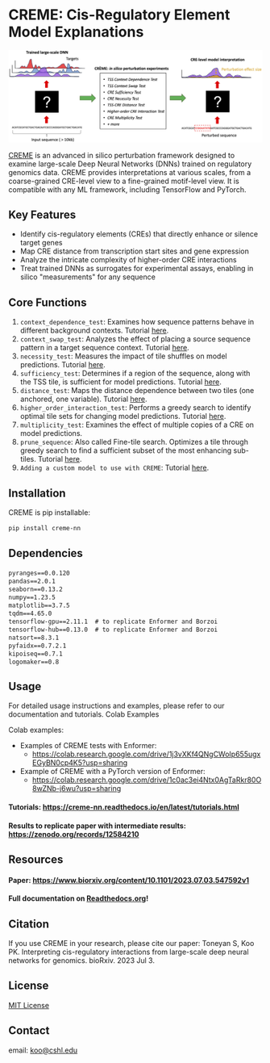# CREME: Cis-Regulatory Element Model Explanations

<img src="img/creme_overview.png" alt="CREME Overview" width="900"/>

[CREME](https://www.youtube.com/watch?v=PBwAxmrE194) is an advanced in silico perturbation framework designed to examine large-scale Deep Neural Networks (DNNs) trained on regulatory genomics data. CREME provides interpretations at various scales, from a coarse-grained CRE-level view to a fine-grained motif-level view. It is compatible with any ML framework, including TensorFlow and PyTorch. 

## Key Features

- Identify cis-regulatory elements (CREs) that directly enhance or silence target genes
- Map CRE distance from transcription start sites and gene expression
- Analyze the intricate complexity of higher-order CRE interactions
- Treat trained DNNs as surrogates for experimental assays, enabling in silico "measurements" for any sequence

## Core Functions

1. `context_dependence_test`: Examines how sequence patterns behave in different background contexts. Tutorial [here](https://creme-nn.readthedocs.io/en/latest/tutorials/context_dependence.html).
2. `context_swap_test`: Analyzes the effect of placing a source sequence pattern in a target sequence context. Tutorial [here](https://creme-nn.readthedocs.io/en/latest/tutorials/context_swap.html).
3. `necessity_test`: Measures the impact of tile shuffles on model predictions. Tutorial [here](https://creme-nn.readthedocs.io/en/latest/tutorials/necessity_test.html).
4. `sufficiency_test`: Determines if a region of the sequence, along with the TSS tile, is sufficient for model predictions. Tutorial [here](https://creme-nn.readthedocs.io/en/latest/tutorials/sufficiency_test_and_fine_tile_search.html).
5. `distance_test`: Maps the distance dependence between two tiles (one anchored, one variable). Tutorial [here](https://creme-nn.readthedocs.io/en/latest/tutorials/distance_test.html).
6. `higher_order_interaction_test`: Performs a greedy search to identify optimal tile sets for changing model predictions. Tutorial [here](https://creme-nn.readthedocs.io/en/latest/tutorials/higher_order_interaction_test.html).
7. `multiplicity_test`: Examines the effect of multiple copies of a CRE on model predictions.
8. `prune_sequence`: Also called Fine-tile search. Optimizes a tile through greedy search to find a sufficient subset of the most enhancing sub-tiles. Tutorial [here](https://creme-nn.readthedocs.io/en/latest/tutorials/sufficiency_test_and_fine_tile_search.html#Fine-tile-search).
9. `Adding a custom model to use with CREME`: Tutorial [here](https://creme-nn.readthedocs.io/en/latest/tutorials/adding_a_custom_model.html).

## Installation

CREME is pip installable:

```bash
pip install creme-nn
```

## Dependencies

```
pyranges==0.0.120
pandas==2.0.1
seaborn==0.13.2
numpy==1.23.5
matplotlib==3.7.5
tqdm==4.65.0
tensorflow-gpu==2.11.1  # to replicate Enformer and Borzoi
tensorflow-hub==0.13.0  # to replicate Enformer and Borzoi
natsort==8.3.1
pyfaidx==0.7.2.1
kipoiseq==0.7.1
logomaker==0.8
```

## Usage
For detailed usage instructions and examples, please refer to our documentation and tutorials.
Colab Examples

Colab examples:
* Examples of CREME tests with Enformer:
    * https://colab.research.google.com/drive/1j3vXKf4QNgCWoIp655ugxEGyBN0cp4K5?usp=sharing
* Example of CREME with a PyTorch version of Enformer:
    * https://colab.research.google.com/drive/1c0ac3ei4Ntx0AgTaRkr80O8wZNb-j6wu?usp=sharing


#### Tutorials: https://creme-nn.readthedocs.io/en/latest/tutorials.html

#### Results to replicate paper with intermediate results: https://zenodo.org/records/12584210 

## Resources

#### Paper: https://www.biorxiv.org/content/10.1101/2023.07.03.547592v1

#### Full documentation on [Readthedocs.org](https://creme-nn.readthedocs.io/en/latest/index.html)!


## Citation
If you use CREME in your research, please cite our paper:
Toneyan S, Koo PK. Interpreting cis-regulatory interactions from large-scale deep neural networks for genomics. bioRxiv. 2023 Jul 3.

## License
[MIT License](https://github.com/p-koo/creme-nn/blob/master/LICENSE)

## Contact
email: koo@cshl.edu 
